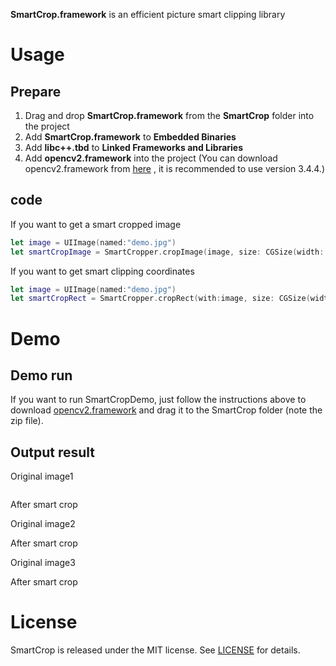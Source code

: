 **SmartCrop.framework** is an efficient picture smart clipping library

# Usage

## Prepare

1. Drag and drop **SmartCrop.framework** from the **SmartCrop** folder into the project 
2. Add **SmartCrop.framework** to **Embedded Binaries**
3. Add **libc++.tbd** to **Linked Frameworks and Libraries**
4. Add **opencv2.framework** into the project (You can download opencv2.framework from [here](https://github.com/opencv/opencv/releases/download/3.4.4/opencv-3.4.4-ios-framework.zip) , it is recommended to use version 3.4.4.)

## code

If you want to get a smart cropped image

```swift
let image = UIImage(named:"demo.jpg")
let smartCropImage = SmartCropper.cropImage(image, size: CGSize(width: 1080, height:1920))
```

If you want to get smart clipping coordinates

```swift
let image = UIImage(named:"demo.jpg")
let smartCropRect = SmartCropper.cropRect(with:image, size: CGSize(width: 1080, height:1920))
```

# Demo

## Demo run

If you want to run SmartCropDemo, just follow the instructions above to download [opencv2.framework](https://github.com/opencv/opencv/releases/download/3.4.4/opencv-3.4.4-ios-framework.zip) and drag it to the SmartCrop folder (note the zip file).

## Output result

Original image1

![]()

After smart crop

Original image2

After smart crop

Original image3

After smart crop


# License

SmartCrop is released under the MIT license. See [LICENSE](https://github.com/kenshincui/SmartCropLib/blob/master/LICENSE.md/LICENSE.md) for details.



